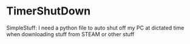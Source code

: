 # TimerShutDown
SimpleStuff: I need a python file to auto shut off my PC at dictated time when downloading stuff from STEAM or other stuff
